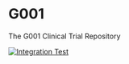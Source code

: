# G001
The G001 Clinical Trial Repository

[![Integration Test](https://github.com/SchiefLab/G001/actions/workflows/integration.yml/badge.svg?branch=main)](https://github.com/SchiefLab/G001/actions/workflows/integration.yml)
